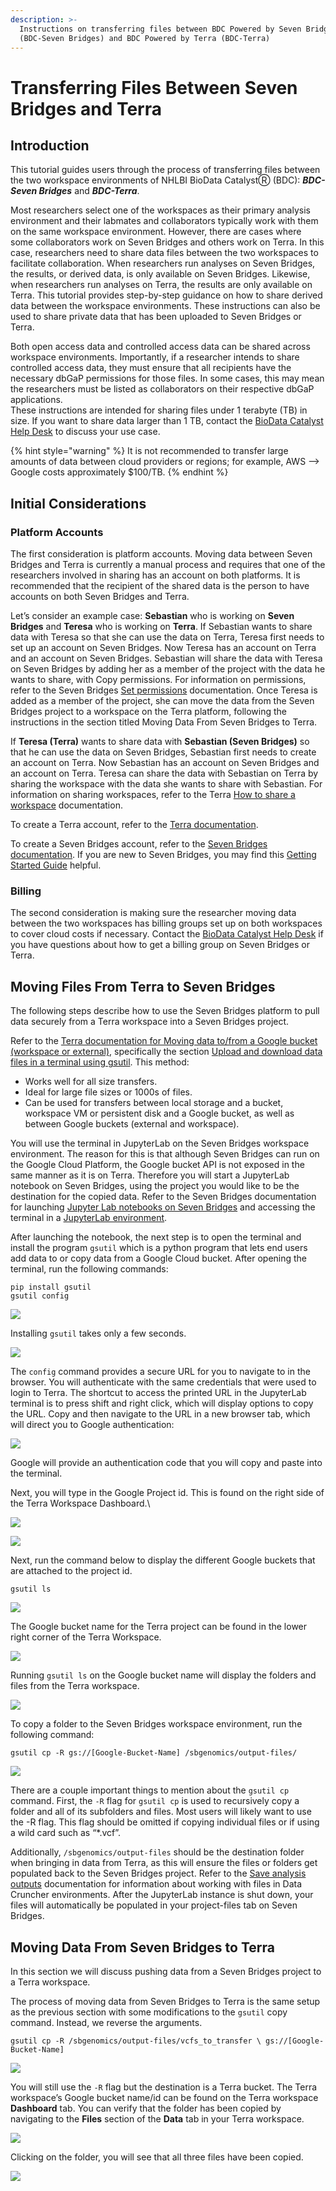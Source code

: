 ```yaml
---
description: >-
  Instructions on transferring files between BDC Powered by Seven Bridges
  (BDC-Seven Bridges) and BDC Powered by Terra (BDC-Terra)
---
```


# Transferring Files Between Seven Bridges and Terra

## **Introduction**

This tutorial guides users through the process of transferring files between the two workspace environments of NHLBI BioData CatalystⓇ (BDC): _**BDC-Seven Bridges**_ and _**BDC-Terra**_.&#x20;

Most researchers select one of the workspaces as their primary analysis environment and their labmates and collaborators typically work with them on the same workspace environment. However, there are cases where some collaborators work on Seven Bridges and others work on Terra. In this case, researchers need to share data files between the two workspaces to facilitate collaboration. When researchers run analyses on Seven Bridges, the results, or derived data, is only available on Seven Bridges. Likewise, when researchers run analyses on Terra, the results are only available on Terra. This tutorial provides step-by-step guidance on how to share derived data between the workspace environments. These instructions can also be used to share private data that has been uploaded to Seven Bridges or Terra.&#x20;

Both open access data and controlled access data can be shared across workspace environments. Importantly, if a researcher intends to share controlled access data, they must ensure that all recipients have the necessary dbGaP permissions for those files. In some cases, this may mean the researchers must be listed as collaborators on their respective dbGaP applications. \
These instructions are intended for sharing files under 1 terabyte (TB) in size.  If you want to share data larger than 1 TB, contact the [BioData Catalyst Help Desk](https://biodatacatalyst.nhlbi.nih.gov/contact) to discuss your use case.

{% hint style="warning" %}
It is not recommended to transfer large amounts of data between cloud providers or regions; for example, AWS --> Google costs approximately $100/TB.
{% endhint %}

## **Initial Considerations**

### Platform Accounts

The first consideration is platform accounts. Moving data between Seven Bridges and Terra is currently a manual process and requires that one of the researchers involved in sharing has an account on both platforms. It is recommended that the recipient of the shared data is the person to have accounts on both Seven Bridges and Terra.

Let’s consider an example case: **Sebastian** who is working on **Seven Bridges** and **Teresa** who is working on **Terra**. If Sebastian wants to share data with Teresa so that she can use the data on Terra, Teresa first needs to set up an account on Seven Bridges. Now Teresa has an account on Terra and an account on Seven Bridges. Sebastian will share the data with Teresa on Seven Bridges by adding her as a member of the project with the data he wants to share, with Copy permissions. For information on permissions, refer to the Seven Bridges [Set permissions](https://sb-biodatacatalyst.readme.io/docs/set-permissions) documentation. Once Teresa is added as a member of the project, she can move the data from the Seven Bridges project to a workspace on the Terra platform, following the instructions in the section titled Moving Data From Seven Bridges to Terra.

If **Teresa (Terra)** wants to share data with **Sebastian (Seven Bridges)** so that he can use the data on Seven Bridges, Sebastian first needs to create an account on Terra. Now Sebastian has an account on Seven Bridges and an account on Terra. Teresa can share the data with Sebastian on Terra by sharing the workspace with the data she wants to share with Sebastian. For information on sharing workspaces, refer to the Terra [How to share a workspace](https://support.terra.bio/hc/en-us/articles/360034540171) documentation.&#x20;

To create a Terra account, refer to the [Terra documentation](https://support.terra.bio/hc/en-us/articles/360028235911).

To create a Seven Bridges account, refer to the [Seven Bridges documentation](https://sb-biodatacatalyst.readme.io/docs/sign-up-biodata-catalyst-powered-by-seven-bridges). If you are new to Seven Bridges, you may find this [Getting Started Guide](https://bdcatalyst.gitbook.io/biodata-catalyst-documentation/written-documentation/getting-started/analyze-data-1/seven-bridges/getting-started-guide) helpful.&#x20;

### Billing

The second consideration is making sure the researcher moving data between the two workspaces has billing groups set up on both workspaces to cover cloud costs if necessary. Contact the [BioData Catalyst Help Desk](https://biodatacatalyst.nhlbi.nih.gov/contact) if you have questions about how to get a billing group on Seven Bridges or Terra.

## **Moving Files From Terra to Seven Bridges**

The following steps describe how to use the Seven Bridges platform to pull data securely from a Terra workspace into a Seven Bridges project.

Refer to the [Terra documentation for Moving data to/from a Google bucket (workspace or external)](https://support.terra.bio/hc/en-us/articles/360024056512-Moving-data-to-from-a-workspace-Google-bucket), specifically the section [Upload and download data files in a terminal using gsutil](https://support.terra.bio/hc/en-us/articles/360024056512-Moving-data-to-from-a-workspace-Google-bucket#h_01EGP8GR3G10SKRXAC7H1ENXQ3). This method:

* Works well for all size transfers.
* Ideal for large file sizes or 1000s of files.
* Can be used for transfers between local storage and a bucket, workspace VM or persistent disk and a Google bucket, as well as between Google buckets (external and workspace).

You will use the terminal in JupyterLab on the Seven Bridges workspace environment. The reason for this is that although Seven Bridges can run on the Google Cloud Platform, the Google bucket API is not exposed in the same manner as it is on Terra. Therefore you will start a JupyterLab notebook on Seven Bridges, using  the project you would like to be the destination for the copied data. Refer to the Seven Bridges documentation for launching [Jupyter Lab notebooks on Seven Bridges](https://sb-biodatacatalyst.readme.io/docs/run-an-analysis-using-data-cruncher) and accessing the terminal in a [JupyterLab environment](https://sb-biodatacatalyst.readme.io/docs/editor-quick-reference).

After launching the notebook, the next step is to open the terminal and install the program `gsutil` which is a python program that lets end users add data to or copy data from a Google Cloud bucket. After opening the terminal, run the following commands:

```
pip install gsutil
gsutil config
```

![](https://lh5.googleusercontent.com/-NY3t-E-DHNLPYlfgxUTw4DboMAxb_GvBIPlk6kvTO2DSLTb_gtuV9__I4YOtEND0ZZCaDTwjMY7wT00_j9gGjmWx6dg4jN87pJ8t9lRf1wQ3azJnV4yuBA8lMaknmjnAaLGA4jO)

Installing `gsutil` takes only a few seconds. &#x20;

![](https://lh3.googleusercontent.com/0HoKg4B2Y0eWuql05OaK_JjV7gIr8O7TEdgayV_XZIrcUESn9VYRZqFc9rFZJFwIzu5gb6BbrVMNS3v1HkKrDLRHgCbUIwc-WX6DxnAc0jd-1nel6mLMJO39y8FHiNU07UkJ4jA8)

The `config` command provides a secure URL for you to navigate to in the browser. You will authenticate with the same credentials that were used to login to Terra. The shortcut to access the printed URL in the JupyterLab terminal is to press shift and right click, which will display options to copy the URL. Copy and then navigate to the URL in a new browser tab, which will direct you to Google authentication:

![](https://lh4.googleusercontent.com/rIXnmeIeqCDpbtnSgALZ9mxJOuHT-1oUVxme115OJmE70GvifRz-VPtBNGIlfUVFaorLzak4jxBWeqO9VHcHSTQAGXx0y05IzWDpOHtLQFvdh4MdEx1vfhQkViRIWGGFrtRwF_kK)

Google will provide an authentication code that you will copy and paste into the terminal.

Next, you will type in the Google Project id. This is found on the right side of the Terra Workspace Dashboard.\


![](https://lh4.googleusercontent.com/kb2ZkyNDg9dxD42IaJcoPn5rW8Dg0Bw-UhaM-MLAE7HDdkGXBVvRVd4PHQcAOHmljKnDhBC56XHFPbz2h7DhQp6R96Ntdrk3Qu0NXLuPnhOZiqxiy6uKkJn0BFX9nTG56al5vvAC)

![](https://lh4.googleusercontent.com/BWhvaDVw67fqGWJcLwUZ7FUkxm8TV4rBxtuGsch3qUYiRlXmr4YmzwfvdxKOhZX2EzxQVfyGJChZvSbGvvP5HbsesUxm5wYjxoB1I88CeKTSVoinhJrsU-KYS5INmcwLNR2k7O_N)

Next, run the command below to display the different Google buckets that are attached to the project id.

```
gsutil ls
```

![](https://lh5.googleusercontent.com/yE7JrLLwvjfblYlsiSFWhYr_c2merM5oAySVmFVazm82HTbQY3a6J74YZjFfZbW4a1OSFnsmFYa22V8ahRake64V1Ort1qCNNnzFZsISE77NrZROtqrmcfn0s_jUSE4FN1hIAZfJ)

The Google bucket name for the Terra project can be found in the lower right corner of the Terra Workspace.

![](https://lh4.googleusercontent.com/x-H7cp7jRKrZX33915-Mc4tmRULk96j7XbupzSy0Sx4wPQIGBJo5RUrcqfnvzy9ATFPYr1_L15MfSmxn5V5wm6SmmXLGUWYnotJacMMYQQFXVojgjGl5JpwBYzweRSteCTtea8ki)

Running `gsutil ls` on the Google bucket name will display the folders and files from the Terra workspace.&#x20;

![](https://lh4.googleusercontent.com/rwBxgMk4tJdATORuTqbC8Su6W5F539fUDcReeMC6eo9oi8Y-sn8outLIceWQ2SJa0F70edT6St3nUS2hggj2DgilCW5nRmPgbMUUb_xj1q9AcnULDmRvSMiQc64XeQlvfYqLD0W4)

To copy a folder to the Seven Bridges workspace environment, run the following command:

```
gsutil cp -R gs://[Google-Bucket-Name] /sbgenomics/output-files/
```

![](https://lh5.googleusercontent.com/Bj2hkfxJ7m6SDFuS_te8l5TaSXHh4rzC3Jk_876v99map2Cq7PZMlysDeZ3bX1sOtNwLIV12Pd9m5TxlcMv6XHfboWZ2JhJL-4ZCZsU_7lsr6fPUx0f6WDqZfXW_3_NibwM3rGPF)

There are a couple important things to mention about the `gsutil cp` command. First, the `-R` flag for `gsutil cp` is used to recursively copy a folder and all of its subfolders and files. Most users will likely want to use the -R flag. This flag should be omitted  if copying individual files or if using a wild card such as “\*.vcf”. &#x20;

Additionally, `/sbgenomics/output-files` should be the destination folder when bringing in data from Terra, as this will ensure the files or folders get populated back to the Seven Bridges project. Refer to the [Save analysis outputs](https://sb-biodatacatalyst.readme.io/docs/about-files-in-a-data-cruncher-analysis#save-analysis-outputs-output-files) documentation for information about working with files in Data Cruncher environments. After the JupyterLab instance is shut down, your files will automatically be populated in your project-files tab on Seven Bridges. &#x20;

## **Moving Data From Seven Bridges to Terra**

In this section we will discuss pushing data from a Seven Bridges project to a Terra workspace.

The process of moving data from Seven Bridges to Terra is the same setup as the previous section with some modifications to the `gsutil` copy command. Instead, we reverse the arguments.

```
gsutil cp -R /sbgenomics/output-files/vcfs_to_transfer \ gs://[Google-Bucket-Name]
```

![](https://lh4.googleusercontent.com/CWn5QXI6HCpIhRBVviERJysiit-ntf0xWrVo17ceU7wCK7AvWJShMoWtzkpRa5kyr2haR3rbcsxeWfCAR7C8pdUX1IOCfZw3-1gegS1ZPr7JSoOw15MQ9CswP7phXIG-h1JwRlSz)

You will still use the `-R` flag but the destination is a Terra bucket. The Terra workspace’s Google bucket name/id can be found on the Terra workspace **Dashboard** tab. You can verify that the folder has been copied by navigating to the **Files** section of the **Data** tab in your Terra workspace.

![](https://lh5.googleusercontent.com/FbY78qQglTQR7NJLjNrSSeQ7fVo1EHq7zopJ5Z48DrnZes4OY810sURCLluEcSmAS8BNZaw2qtD3wHsOhiMZ9Fa3ZW39ZEv6-5VECgc3QvwMBkHsSBFNxN61SjkINtkdrh-8szA5)

Clicking on the folder, you will see that all three files have been copied.

![](https://lh6.googleusercontent.com/iSrXUw5F3nRRaAhLiy-kwN5SkEUWfYLAxCCBgCjdMWmUkDJDyuUSSd_PKkxck044297mqBL_Sz6x5ISEsqHNekdYndCQylV2PiGm_1mNd4VZWdmRhtiBel005-N7cekQ87Uwdaop)
